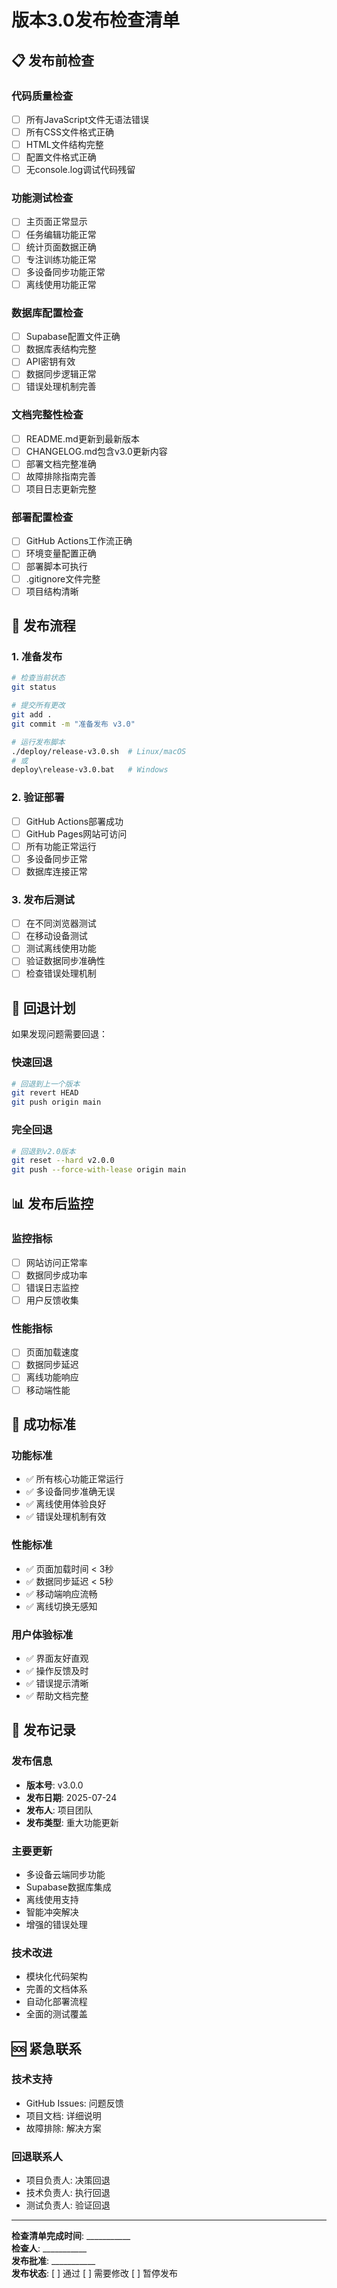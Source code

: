 # 版本3.0发布检查清单

## 📋 发布前检查

### 代码质量检查
- [ ] 所有JavaScript文件无语法错误
- [ ] 所有CSS文件格式正确
- [ ] HTML文件结构完整
- [ ] 配置文件格式正确
- [ ] 无console.log调试代码残留

### 功能测试检查
- [ ] 主页面正常显示
- [ ] 任务编辑功能正常
- [ ] 统计页面数据正确
- [ ] 专注训练功能正常
- [ ] 多设备同步功能正常
- [ ] 离线使用功能正常

### 数据库配置检查
- [ ] Supabase配置文件正确
- [ ] 数据库表结构完整
- [ ] API密钥有效
- [ ] 数据同步逻辑正常
- [ ] 错误处理机制完善

### 文档完整性检查
- [ ] README.md更新到最新版本
- [ ] CHANGELOG.md包含v3.0更新内容
- [ ] 部署文档完整准确
- [ ] 故障排除指南完善
- [ ] 项目日志更新完整

### 部署配置检查
- [ ] GitHub Actions工作流正确
- [ ] 环境变量配置正确
- [ ] 部署脚本可执行
- [ ] .gitignore文件完整
- [ ] 项目结构清晰

## 🚀 发布流程

### 1. 准备发布
```bash
# 检查当前状态
git status

# 提交所有更改
git add .
git commit -m "准备发布 v3.0"

# 运行发布脚本
./deploy/release-v3.0.sh  # Linux/macOS
# 或
deploy\release-v3.0.bat   # Windows
```

### 2. 验证部署
- [ ] GitHub Actions部署成功
- [ ] GitHub Pages网站可访问
- [ ] 所有功能正常运行
- [ ] 多设备同步正常
- [ ] 数据库连接正常

### 3. 发布后测试
- [ ] 在不同浏览器测试
- [ ] 在移动设备测试
- [ ] 测试离线使用功能
- [ ] 验证数据同步准确性
- [ ] 检查错误处理机制

## 🔄 回退计划

如果发现问题需要回退：

### 快速回退
```bash
# 回退到上一个版本
git revert HEAD
git push origin main
```

### 完全回退
```bash
# 回退到v2.0版本
git reset --hard v2.0.0
git push --force-with-lease origin main
```

## 📊 发布后监控

### 监控指标
- [ ] 网站访问正常率
- [ ] 数据同步成功率
- [ ] 错误日志监控
- [ ] 用户反馈收集

### 性能指标
- [ ] 页面加载速度
- [ ] 数据同步延迟
- [ ] 离线功能响应
- [ ] 移动端性能

## 🎯 成功标准

### 功能标准
- ✅ 所有核心功能正常运行
- ✅ 多设备同步准确无误
- ✅ 离线使用体验良好
- ✅ 错误处理机制有效

### 性能标准
- ✅ 页面加载时间 < 3秒
- ✅ 数据同步延迟 < 5秒
- ✅ 移动端响应流畅
- ✅ 离线切换无感知

### 用户体验标准
- ✅ 界面友好直观
- ✅ 操作反馈及时
- ✅ 错误提示清晰
- ✅ 帮助文档完整

## 📝 发布记录

### 发布信息
- **版本号**: v3.0.0
- **发布日期**: 2025-07-24
- **发布人**: 项目团队
- **发布类型**: 重大功能更新

### 主要更新
- 多设备云端同步功能
- Supabase数据库集成
- 离线使用支持
- 智能冲突解决
- 增强的错误处理

### 技术改进
- 模块化代码架构
- 完善的文档体系
- 自动化部署流程
- 全面的测试覆盖

## 🆘 紧急联系

### 技术支持
- GitHub Issues: 问题反馈
- 项目文档: 详细说明
- 故障排除: 解决方案

### 回退联系人
- 项目负责人: 决策回退
- 技术负责人: 执行回退
- 测试负责人: 验证回退

---

**检查清单完成时间**: ___________  
**检查人**: ___________  
**发布批准**: ___________  
**发布状态**: [ ] 通过 [ ] 需要修改 [ ] 暂停发布
